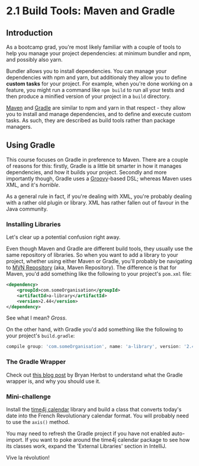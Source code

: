 # 2.1 Build Tools: Maven and Gradle

## Introduction

As a bootcamp grad, you're most likely familiar with a couple of tools to help you manage your project dependencies: at minimum bundler and npm, and possibly also yarn.

Bundler allows you to install dependencies. You can manage your dependencies with npm and yarn, but additionaly they allow you to define **custom tasks** for your project. For example, when you're done working on a feature, you might run a command like `npm build` to run all your tests and then produce a minified version of your project in a `build` directory.

[Maven](https://maven.apache.org/) and [Gradle](https://gradle.org/) are similar to npm and yarn in that respect - they allow you to install and manage dependencies, and to define and execute custom tasks. As such, they are described as build tools rather than package managers.

## Using Gradle
This course focuses on Gradle in preference to Maven. There are a couple of reasons for this: firstly, Gradle is a little bit smarter in how it manages dependencies, and how it builds your project. Secondly and more importantly though, Gradle uses a [Groovy](http://groovy-lang.org/)-based DSL; whereas Maven uses XML, and it's *horrible*.

As a general rule in fact, if you're dealing with XML, you're probably dealing with a rather old plugin or library. XML has rather fallen out of favour in the Java community.     

### Installing Libraries
Let's clear up a potential confusion right away.

Even though Maven and Gradle are different build tools, they usually use the same repository of libraries. So when you want to add a library to your project, whether using either Maven or Gradle, you'll probably be navigating to [MVN Repository](https://mvnrepository.com/) (aka, Maven Repository). The difference is that for Maven, you'd add something like the following to your project's `pom.xml` file:

```xml
<dependency>
    <groupId>com.someOrganisation</groupId>
    <artifactId>a-library</artifactId>
    <version>2.44</version>
</dependency>

```  
See what I mean? *Gross*. 

On the other hand, with Gradle you'd add something like the following to your project's `build.gradle`:

```groovy
compile group: 'com.someOrganisation', name: 'a-library', version: '2.44'

``` 

### The Gradle Wrapper
Check out [this blog post](https://medium.com/@bherbst/understanding-the-gradle-wrapper-a62f35662ab7) by Bryan Herbst to understand what the Gradle wrapper is, and why you should use it.


### Mini-challenge
Install the [time4j calendar](https://mvnrepository.com/artifact/net.time4j/time4j-calendar) library and build a class that converts today's date into the French Revolutionary calendar format. You will probably need to use the `axis()` method.

You may need to refresh the Gradle project if you have not enabled auto-import. If you want to poke around the time4j calendar package to see how its classes work, expand the 'External Libraries' section in IntelliJ.

Vive la révolution!
